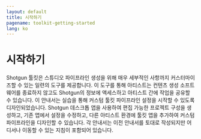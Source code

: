 ```yaml
---
layout: default
title: 시작하기
pagename: toolkit-getting-started
lang: ko
---
```


# 시작하기

Shotgun 툴킷은 스튜디오 파이프라인 생성을 위해 매우 세부적인 사항까지 커스터마이즈할 수 있는 일련의 도구를 제공합니다. 이 도구를 통해 아티스트는 컨텐츠 생성 소프트웨어를 종료하지 않고도 Shotgun의 정보에 액세스하고 아티스트 간에 작업을 공유할 수 있습니다. 이 안내서는 실습을 통해 커스텀 툴킷 파이프라인 설정을 시작할 수 있도록 디자인되었습니다. Shotgun 데스크톱 앱을 사용하여 편집 가능한 프로젝트 구성을 생성하고, 기존 앱에서 설정을 수정하고, 다른 아티스트 환경에 툴킷 앱을 추가하여 커스텀 파이프라인을 디자인할 수 있습니다. 각 안내서는 이전 안내서를 토대로 작성되지만 어디서나 이동할 수 있는 지침이 포함되어 있습니다.
